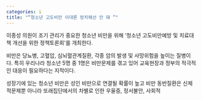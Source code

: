 ```yaml
---
categories: i
title: "“청소년 고도비만 이대론 방치해선 안 돼 ”"
---
```

이종성 의원이 조기 관리가 중요한 청소년 비만을 위해 &lsquo;청소년 고도비만예방 및 치료대책 개선을 위한 정책토론회&rsquo;를 개최한다.



비만은 당뇨병, 고혈압, 심뇌혈관계질환, 각종 암의&nbsp;발생 및 사망위험을 높이는 질병이다. 특히 우리나라 청소년 5명 중 1명은 비만문제를 겪고 있어 교육현장과 정부의 적극적인 대응이 필요하다는 지적이다.&nbsp;

성장기에 있는 청소년 비만은 성인 비만으로 연결될 확률이 높고 비만 동반질환은&nbsp;신체적문제뿐 아니라 또래집단에서의 차별로 인한 우울증, 정서불안, 사회적